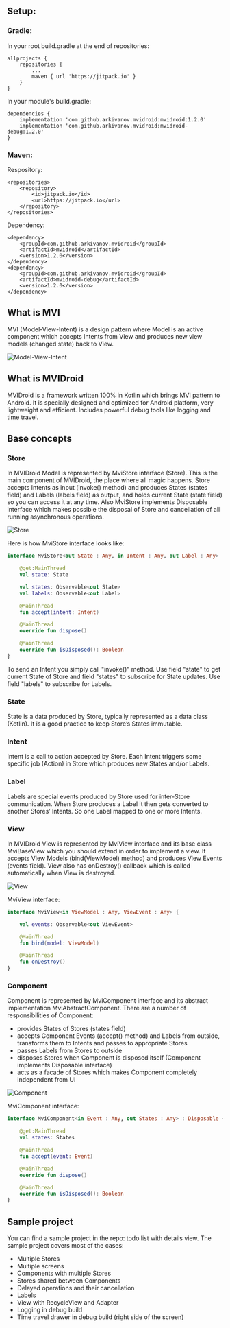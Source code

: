 ## Setup:

### Gradle:

In your root build.gradle at the end of repositories:
```
allprojects {
    repositories {
        ...
        maven { url 'https://jitpack.io' }
    }
}
```
In your module's build.gradle:
```
dependencies {
    implementation 'com.github.arkivanov.mvidroid:mvidroid:1.2.0'
    implementation 'com.github.arkivanov.mvidroid:mvidroid-debug:1.2.0'
}
```
### Maven:

Respository:
```
<repositories>
    <repository>
        <id>jitpack.io</id>
        <url>https://jitpack.io</url>
    </repository>
</repositories>
```
Dependency:
```
<dependency>
    <groupId>com.github.arkivanov.mvidroid</groupId>
    <artifactId>mvidroid</artifactId>
    <version>1.2.0</version>
</dependency>
<dependency>
    <groupId>com.github.arkivanov.mvidroid</groupId>
    <artifactId>mvidroid-debug</artifactId>
    <version>1.2.0</version>
</dependency>
```

## What is MVI

MVI (Model-View-Intent) is a design pattern where Model is an active component which accepts Intents from View and produces new view models (changed state) back to View.

![Model-View-Intent](https://s8.postimg.cc/8xqom7e0l/MVI2.png)
<br>

## What is MVIDroid

MVIDroid is a framework written 100% in Kotlin which brings MVI pattern to Android. It is specially designed and optimized for Android platform, very lightweight and efficient. Includes powerful debug tools like logging and time travel.

## Base concepts

### Store

In MVIDroid Model is represented by MviStore interface (Store). This is the main component of MVIDroid, the place where all magic happens. Store accepts Intents as input (invoke() method) and produces States (states field) and Labels (labels field) as output, and holds current State (state field) so you can access it at any time. Also MviStore implements Disposable interface which makes possible the disposal of Store and cancellation of all running asynchronous operations.

![Store](https://s8.postimg.cc/3mbs1hznp/Store2.png)

Here is how MviStore interface looks like:

```kotlin
interface MviStore<out State : Any, in Intent : Any, out Label : Any> : Disposable {

    @get:MainThread
    val state: State

    val states: Observable<out State>
    val labels: Observable<out Label>

    @MainThread
    fun accept(intent: Intent)

    @MainThread
    override fun dispose()

    @MainThread
    override fun isDisposed(): Boolean
}
```

To send an Intent you simply call "invoke()" method. Use field "state" to get current State of Store and field "states" to subscribe for State updates. Use field "labels" to subscribe for Labels.

### State

State is a data produced by Store, typically represented as a data class (Kotlin). It is a good practice to keep Store’s States immutable.

### Intent

Intent is a call to action accepted by Store. Each Intent triggers some specific job (Action) in Store which produces new States and/or Labels.

### Label

Labels are special events produced by Store used for inter-Store communication. When Store produces a Label it then gets converted to another Stores’ Intents. So one Label mapped to one or more Intents.

### View

In MVIDroid View is represented by MviView interface and its base class MviBaseView which you should extend in order to implement a view. It accepts View Models (bind(ViewModel) method) and produces View Events (events field). View also has onDestroy() callback which is called automatically when View is destroyed.

![View](https://s8.postimg.cc/weijkrp91/View2_1.png)

MviView interface:

```kotlin
interface MviView<in ViewModel : Any, ViewEvent : Any> {

    val events: Observable<out ViewEvent>

    @MainThread
    fun bind(model: ViewModel)

    @MainThread
    fun onDestroy()
}
```

### Component

Component is represented by MviComponent interface and its abstract implementation MviAbstractComponent. There are a number of responsibilities of Component:
* provides States of Stores (states field)
* accepts Component Events (accept() method) and Labels from outside, transforms them to Intents and passes to appropriate Stores
* passes Labels from Stores to outside
* disposes Stores when Component is disposed itself (Component implements Disposable interface)
* acts as a facade of Stores which makes Component completely independent from UI

![Component](https://s8.postimg.cc/dap84czj9/Component.png)

MviComponent interface:

```kotlin
interface MviComponent<in Event : Any, out States : Any> : Disposable {

    @get:MainThread
    val states: States

    @MainThread
    fun accept(event: Event)

    @MainThread
    override fun dispose()

    @MainThread
    override fun isDisposed(): Boolean
}
```

## Sample project

You can find a sample project in the repo: todo list with details view.
The sample project covers most of the cases:
- Multiple Stores
- Multiple screens
- Components with multiple Stores
- Stores shared between Components
- Delayed operations and their cancellation
- Labels
- View with RecycleView and Adapter
- Logging in debug build
- Time travel drawer in debug build (right side of the screen)
